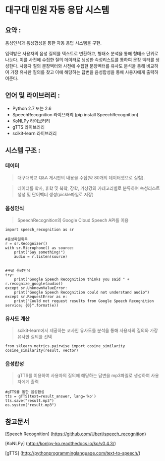 # 대구대 민원 자동 응답 시스템
## 요약 :
음성인식과 음성합성을 통한 자동 응답 시스템을 구현.

입력받은 사용자의 음성 질의를 텍스트로 변환하고, 형태소 분석을 통해 형태소 단위로 나눈다. 이를 사전에 수집한 질의 데이터로 생성한
속성리스트를 통하여 문장 벡터를 생성한다. 사용자 질의 문장벡터와 사전에 수집한 문장벡터를 유사도 분석을 통해 비교하여 가장 유사한 질의를 찾고 이에 해당하는 답변을 음성합성을 통해 사용자에게 출력하여준다.

## 언어 및 라이브러리 :
* Python 2.7 또는 2.6
* SpeechRecognition 라이브러리 (pip install SpeechRecognition)
* KoNLPy 라이브러리
* gTTS 라이브러리
* scikit-learn 라이브러리
## 시스템 구조 :
### 데이터
>대구대학교 Q&A 게시판의 내용을 수집(약 80개의 데이터셋으로 실험).

>데이터를 학사, 휴학 및 복학, 장학, 가상강의 카테고리별로 분류하여 속성리스트 생성 및 단어벡터 생성(pickle파일로 저장)

### 음성인식
>SpeechRecognition의 Google Cloud Speech API를 이용


    import speech_recognition as sr

    #음성파일획득
    r = sr.Recognizer()
    with sr.Microphone() as source:
        print("Say something!")
        audio = r.listen(source)


    #구글 음성인식
    try:
        print("Google Speech Recognition thinks you said " + r.recognize_google(audio))
    except sr.UnknownValueError:
        print("Google Speech Recognition could not understand audio")
    except sr.RequestError as e:
        print("Could not request results from Google Speech Recognition service; {0}".format(e))



### 유사도 계산
>scikit-learn에서 제공하는 코사인 유사도를 분석을 통해 사용자의 질의와 가장 유사한 질의를 선택


    from sklearn.metrics.pairwise import cosine_similarity
    cosine_similarity(result, vector)

### 음성합성
>gTTS를 이용하여 사용자의 질의에 해당하는 답변을 mp3파일로 생성하여 사용자에게 출력
    
    
    #gTTS를 통한 음성합성
    tts = gTTS(text=result_answer, lang='ko')
    tts.save("result.mp3")
    os.system("result.mp3")
## 참고문서
[Speech Recognition] (https://github.com/Uberi/speech_recognition)

[KoNLPy] (http://konlpy-ko.readthedocs.io/ko/v0.4.3/)

[gTTS] (http://pythonprogramminglanguage.com/text-to-speech/) 
